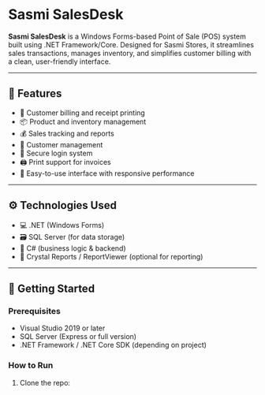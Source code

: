 # Sasmi SalesDesk

**Sasmi SalesDesk** is a Windows Forms-based Point of Sale (POS) system built using .NET Framework/Core. Designed for Sasmi Stores, it streamlines sales transactions, manages inventory, and simplifies customer billing with a clean, user-friendly interface.

---

## 🧩 Features

- 🧾 Customer billing and receipt printing
- 📦 Product and inventory management
- 💰 Sales tracking and reports
- 👥 Customer management
- 🔐 Secure login system
- 🖨️ Print support for invoices
- 🎯 Easy-to-use interface with responsive performance

---

## ⚙️ Technologies Used

- 💻 .NET (Windows Forms)
- 🗃️ SQL Server (for data storage)
- 🧠 C# (business logic & backend)
- 💼 Crystal Reports / ReportViewer (optional for reporting)

---

## 🚀 Getting Started

### Prerequisites
- Visual Studio 2019 or later
- SQL Server (Express or full version)
- .NET Framework / .NET Core SDK (depending on project)

### How to Run

1. Clone the repo:
